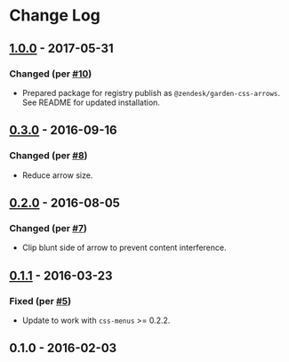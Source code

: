 # Change Log

## [1.0.0] - 2017-05-31
### Changed (per [#10](https://github.com/zendeskgarden/css-arrows/pull/10))
- Prepared package for registry publish as
  `@zendesk/garden-css-arrows`. See README for updated installation.

## [0.3.0] - 2016-09-16
### Changed (per [#8](https://github.com/zendeskgarden/css-arrows/pull/8))
- Reduce arrow size.

## [0.2.0] - 2016-08-05
### Changed (per [#7](https://github.com/zendeskgarden/css-arrows/pull/7))
- Clip blunt side of arrow to prevent content interference.

## [0.1.1] - 2016-03-23
### Fixed (per [#5](https://github.com/zendeskgarden/css-arrows/pull/5))
- Update to work with `css-menus` >= 0.2.2.

## 0.1.0 - 2016-02-03

[1.0.0]: https://github.com/zendeskgarden/css-arrows/compare/0.3.0...v1.0.0
[0.3.0]: https://github.com/zendeskgarden/css-arrows/compare/0.2.0...0.3.0
[0.2.0]: https://github.com/zendeskgarden/css-arrows/compare/0.1.1...0.2.0
[0.1.1]: https://github.com/zendeskgarden/css-arrows/compare/0.1.0...0.1.1
